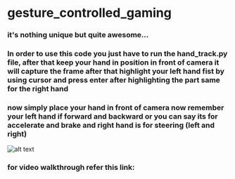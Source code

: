 # gesture_controlled_gaming

### it's nothing unique but quite awesome...   
### In order to use this code you just have to run the hand_track.py file, after that keep your hand in position in front of camera it will capture the frame after that highlight your left hand fist by using cursor and press enter after highlighting the part same for the right hand 

### now simply place your hand in front of camera now remember your left hand if forward and backward or you can say its for accelerate and brake  and right hand is for steering (left and right)   

![alt text](https://github.com/zerocool-11/gesture_controlled_gaming/blob/master/ss.png)

### for video walkthrough refer this link:
